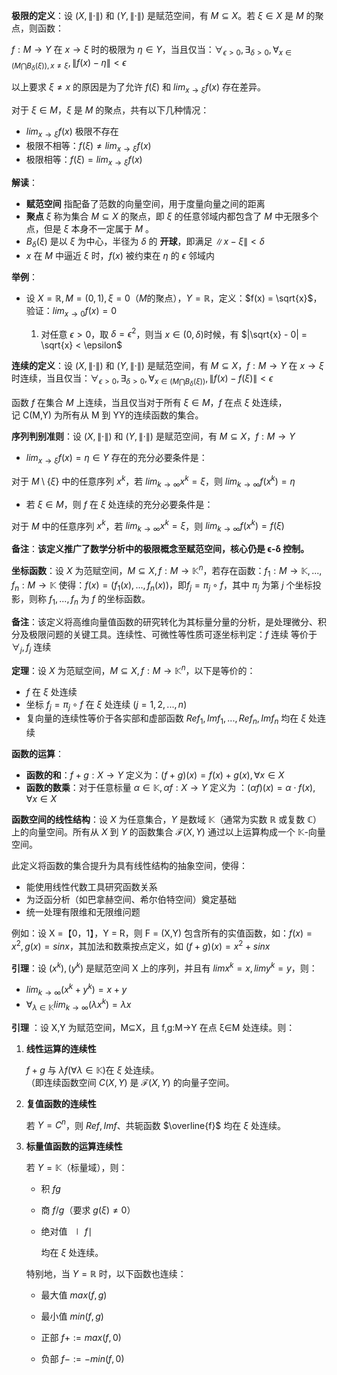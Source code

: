 
**极限的定义**：设 $(X,\|\cdot\|)$ 和 $(Y,\|\cdot\|)$ 是赋范空间，有 $M \subseteq X$。若 $\xi \in X$ 是 $M$ 的聚点，则函数：

$f:M \to Y$ 在 $x \to \xi$ 时的极限为 $\eta \in Y$，当且仅当：$\forall_{\epsilon > 0},\exists_{\delta > 0}, \forall_{x \in (M \bigcap B_\delta(\xi)),x \neq \xi}, \|f(x) - \eta\|<\epsilon$

以上要求 $\xi \neq x$ 的原因是为了允许 $f(\xi)$ 和 $lim_{x \to \xi}f(x)$ 存在差异。

对于 $\xi \in M$，$\xi$ 是 $M$ 的聚点，共有以下几种情况：

- $lim_{x \to \xi}f(x)$ 极限不存在
- 极限不相等：$f(\xi) \neq lim_{x \to \xi}f(x)$
- 极限相等：$f(\xi) = lim_{x \to \xi}f(x)$

**解读**：

- **赋范空间** 指配备了范数的向量空间，用于度量向量之间的距离
- **聚点** $\xi$ 称为集合 $M \subseteq X$ 的聚点，即 $\xi$ 的任意邻域内都包含了 $M$ 中无限多个点，但是 $\xi$ 本身不一定属于 $M$ 。
- $B_{\delta}(\xi)$ 是以 $\xi$ 为中心，半径为 $\delta$ 的 **开球**，即满足 $\|x - \xi\| < \delta$
- $x$ 在 $M$ 中逼近 $\xi$ 时，$f(x)$ 被约束在 $\eta$ 的 $\epsilon$ 邻域内

**举例**：

- 设 $X = \mathbb{R}, M = (0,1), \xi = 0$（$M$的聚点），$Y = \mathbb{R}$，定义：$f(x) = \sqrt{x}$，验证：$lim_{x \to 0} f(x) = 0$ 

	1. 对任意 $\epsilon > 0$，取 $\delta = \epsilon^2$，则当 $x \in (0,\delta)$时候，有 $|\sqrt{x} - 0| = \sqrt{x} < \epsilon$


**连续的定义**：设 $(X,\|\cdot\|)$ 和 $(Y,\|\cdot\|)$ 是赋范空间，有 $M \subseteq X$，$f:M \to Y$ 在 $x \to \xi$ 时连续，当且仅当：$\forall_{\epsilon > 0},\exists_{\delta > 0}, \forall_{x \in (M \bigcap B_\delta(\xi))}, \|f(x) - f(\xi)\|<\epsilon$

函数 $f$ 在集合 $M$ 上连续，当且仅当对于所有 $\xi \in M$，$f$ 在点 $\xi$ 处连续，  
记 C(M,Y) 为所有从 M 到 YY的连续函数的集合。

**序列判别准则**：设 $(X,\|\cdot\|)$ 和 $(Y,\|\cdot\|)$ 是赋范空间，有 $M \subseteq X$，$f:M \to Y$

- $lim_{x \to \xi}f(x) = \eta \in Y$ 存在的充分必要条件是：

对于 $M \setminus \{\xi\}$ 中的任意序列 $x^k$，若 $lim_{k \to \infty}x^k = \xi$，则 $lim_{k \to \infty}f(x^k) = \eta$

-  若 $\xi \in M$，则 $f$ 在 $\xi$ 处连续的充分必要条件是：

对于 $M$ 中的任意序列 $x^k$，若 $lim_{k \to \infty}x^k = \xi$，则 $lim_{k \to \infty}f(x^k) = f(\xi)$

**备注**：**该定义推广了数学分析中的极限概念至赋范空间，核心仍是 ϵ-δ 控制。**

**坐标函数**：设 $X$ 为范赋空间，$M \subseteq X, f: M \to \mathbb{K}^n$，若存在函数：$f_1:M \to \mathbb{K},...,f_n:M \to \mathbb{K}$ 使得：$f(x) = (f_1(x),...,f_n(x))$，即$f_j = \pi_j \circ f$，其中 $\pi_j$ 为第 $j$ 个坐标投影，则称 $f_1,...,f_n$ 为 $f$ 的坐标函数。

**备注**：该定义将高维向量值函数的研究转化为其标量分量的分析，是处理微分、积分及极限问题的关键工具。连续性、可微性等性质可逐坐标判定：$f$ 连续 等价于 $\forall_j,f_j$ 连续 

**定理**：设 $X$ 为范赋空间，$M \subseteq X, f: M \to \mathbb{K}^n$，以下是等价的：

- $f$ 在 $\xi$ 处连续
- 坐标 $f_j = \pi_j \circ f$ 在 $\xi$ 处连续 $(j = 1,2,...,n)$
- 复向量的连续性等价于各实部和虚部函数 $Ref_1,Imf_1,...,Ref_n,Imf_n$ 均在 $\xi$ 处连续

**函数的运算**：

- **函数的和**：$f + g : X \to Y$ 定义为：$(f + g)(x) = f(x) + g(x), \forall x \in X$
- **函数的数乘**：对于任意标量 $\alpha \in \mathbb{K}, \alpha f: X \to Y$ 定义为 ：$(\alpha f)(x) = \alpha \cdot f(x), \forall x \in X$

**函数空间的线性结构**：设 $X$ 为任意集合，$Y$ 是数域 $\mathbb{K}$（通常为实数 $\mathbb{R}$ 或复数 $\mathbb{C}$）上的向量空间。所有从 $X$ 到 $Y$ 的函数集合 $\mathcal{F}(X,Y)$ 通过以上运算构成一个 $\mathbb{K}$-向量空间。

此定义将函数的集合提升为具有线性结构的抽象空间，使得：

- 能使用线性代数工具研究函数关系
- 为泛函分析（如巴拿赫空间、希尔伯特空间）奠定基础
- 统一处理有限维和无限维问题

例如：设 X =【0，1】，Y = R，则 F = (X,Y) 包含所有的实值函数，如：$f(x) = x^2, g(x) = sinx$，其加法和数乘按点定义，如 $(f + g)(x) = x^2 + sinx$

**引理**：设 $(x^k),(y^k)$ 是赋范空间 X 上的序列，并且有 $lim x^k = x, lim y^k = y$，则：

- $lim_{k \to \infty}(x^k + y^k) = x + y$
- $\forall_{\lambda \in \mathbb{K}} lim_{k \to \infty}(\lambda x^k) = \lambda x$

**引理**  ：设 X,Y  为赋范空间，M⊆X，且 f,g:M→Y 在点 ξ∈M 处连续。则：

1. **线性运算的连续性**  

	$f+g$ 与 $λf(\forall \lambda \in \mathbb{K)}$在 $\xi$ 处连续。  
    （即连续函数空间 $C(X,Y)$ 是 $\mathcal{F}(X,Y)$ 的向量子空间。
    
2. **复值函数的连续性**  

    若 $Y=C^n$，则 $Re f,Im f$、共轭函数 $\overline{f}$ 均在 $\xi$ 处连续。
    
3. **标量值函数的运算连续性**  

    若 $Y=\mathbb{K}$（标量域），则：
    
    - 积 $fg$
        
    - 商 $f/g$（要求 $g(\xi) \neq 0$）
        
    - 绝对值 $∣f∣$
    
        均在 $\xi$ 处连续。  
    
    特别地，当 $Y=\mathbb{R}$ 时，以下函数也连续：
        
    - 最大值 $max⁡(f,g)$
        
    - 最小值 $min⁡(f,g)$
        
    - 正部 $f+:=max⁡(f,0)$
        
    - 负部 $f−:=−min⁡(f,0)$

